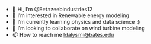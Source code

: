 - 👋 Hi, I’m @Eetazeebindustries12
- 👀 I’m interested in Renewable energy modeling
- 🌱 I’m currently learning physics and data science :)
- 💞️ I’m looking to collaborate on wind turbine modeling
- 📫 How to reach me ldalysmi@bates.edu

<!---
Eetazeebindustries12/Eetazeebindustries12 is a ✨ special ✨ repository because its `README.md` (this file) appears on your GitHub profile.
You can click the Preview link to take a look at your changes.
--->
